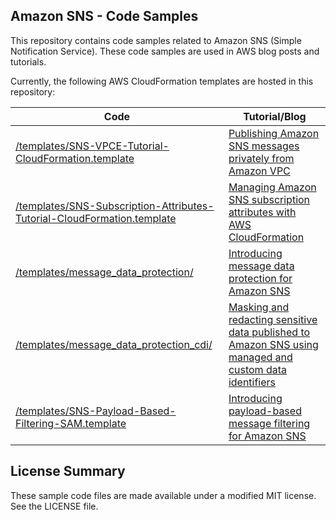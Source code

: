 ## Amazon SNS - Code Samples

This repository contains code samples related to Amazon SNS (Simple Notification Service). These code samples are used in AWS blog posts and tutorials. 

Currently, the following AWS CloudFormation templates are hosted in this repository:

| Code                                          | Tutorial/Blog                                             |
|-----------------------------------------------|-----------------------------------------------------------|
| [/templates/SNS-VPCE-Tutorial-CloudFormation.template](https://github.com/aws-samples/aws-sns-samples/blob/master/templates/SNS-VPCE-Tutorial-CloudFormation.template) | [Publishing Amazon SNS messages privately from Amazon VPC](https://aws.amazon.com/getting-started/projects/publish-sns-message-privately-vpc-ec2-cloudformation-lambda/) |
| [/templates/SNS-Subscription-Attributes-Tutorial-CloudFormation.template](https://github.com/aws-samples/aws-sns-samples/blob/master/templates/SNS-Subscription-Attributes-Tutorial-CloudFormation.template)  | [Managing Amazon SNS subscription attributes with AWS CloudFormation](https://aws.amazon.com/blogs/compute/managing-amazon-sns-subscription-attributes-with-aws-cloudformation/) |
| [/templates/message_data_protection/](https://github.com/aws-samples/aws-sns-samples/blob/master/templates/message_data_protection/) | [Introducing message data protection for Amazon SNS](https://aws.amazon.com/blogs/compute/introducing-message-data-protection-for-amazon-sns/) |
| [/templates/message_data_protection_cdi/](https://github.com/aws-samples/aws-sns-samples/blob/master/templates/message_data_protection_cdi/) | [Masking and redacting sensitive data published to Amazon SNS using managed and custom data identifiers](https://aws.amazon.com/blogs/security/mask-and-redact-sensitive-data-published-to-amazon-sns-using-managed-and-custom-data-identifiers/) |
| [/templates/SNS-Payload-Based-Filtering-SAM.template](https://github.com/aws-samples/aws-sns-samples/blob/master/templates/SNS-Payload-Based-Filtering-SAM.template) | [Introducing payload-based message filtering for Amazon SNS](https://aws.amazon.com/blogs/compute/introducing-payload-based-message-filtering-for-amazon-sns/) |

## License Summary

These sample code files are made available under a modified MIT license. See the LICENSE file.
